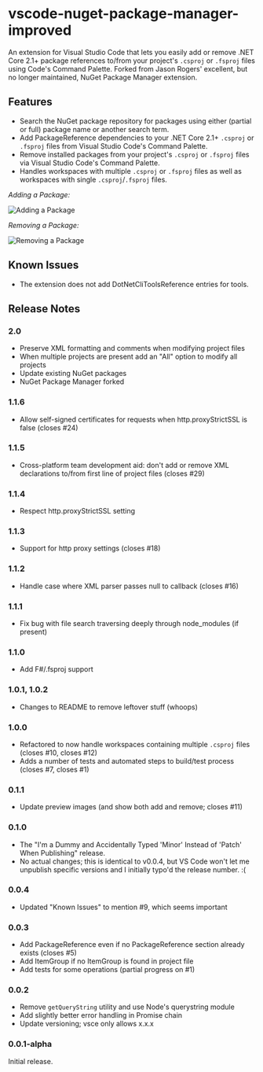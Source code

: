 # vscode-nuget-package-manager-improved

An extension for Visual Studio Code that lets you easily add or remove
.NET Core 2.1+ package references to/from your project's `.csproj` or `.fsproj`
files using Code's Command Palette. Forked from Jason Rogers' excellent, but no
longer maintained, NuGet Package Manager extension.

## Features

- Search the NuGet package repository for packages using either (partial
or full) package name or another search term.
- Add PackageReference dependencies to your .NET Core 2.1+ `.csproj` or
`.fsproj` files from Visual Studio Code's Command Palette.
- Remove installed packages from your project's `.csproj` or `.fsproj` files via
Visual Studio Code's Command Palette.
- Handles workspaces with multiple `.csproj` or `.fsproj` files as well as
workspaces with single `.csproj`/`.fsproj` files.

*Adding a Package:*

![Adding a Package](https://github.com/maxbrister/vscode-nuget-package-manager/raw/master/images/add-package.gif)

*Removing a Package:*

![Removing a Package](https://github.com/maxbrister/vscode-nuget-package-manager/raw/master/images/remove-package.gif)

## Known Issues

- The extension does not add DotNetCliToolsReference entries for tools.

## Release Notes

### 2.0

- Preserve XML formatting and comments when modifying project files
- When multiple projects are present add an "All" option to modify all projects
- Update existing NuGet packages
- NuGet Package Manager forked

### 1.1.6

- Allow self-signed certificates for requests when http.proxyStrictSSL is false (closes #24)

### 1.1.5

- Cross-platform team development aid: don't add or remove XML declarations to/from first line of project files (closes #29)

### 1.1.4

- Respect http.proxyStrictSSL setting

### 1.1.3

- Support for http proxy settings (closes #18)

### 1.1.2

- Handle case where XML parser passes null to callback (closes #16)

### 1.1.1

- Fix bug with file search traversing deeply through node_modules (if present)

### 1.1.0

- Add F#/.fsproj support

### 1.0.1, 1.0.2

- Changes to README to remove leftover stuff (whoops)

### 1.0.0

- Refactored to now handle workspaces containing multiple `.csproj` files 
(closes #10, closes #12)
- Adds a number of tests and automated steps to build/test process (closes #7,
closes #1)

### 0.1.1

- Update preview images (and show both add and remove; closes #11)

### 0.1.0

- The "I'm a Dummy and Accidentally Typed 'Minor' Instead of 'Patch' When Publishing"
release. 
- No actual changes; this is identical to v0.0.4, but VS Code won't let me unpublish
specific versions and I initially typo'd the release number. :(

### 0.0.4

- Updated "Known Issues" to mention #9, which seems important

### 0.0.3

- Add PackageReference even if no PackageReference section already exists (closes #5)
- Add ItemGroup if no ItemGroup is found in project file
- Add tests for some operations (partial progress on #1)

### 0.0.2

- Remove `getQueryString` utility and use Node's querystring module
- Add slightly better error handling in Promise chain
- Update versioning; vsce only allows x.x.x

### 0.0.1-alpha

Initial release.

